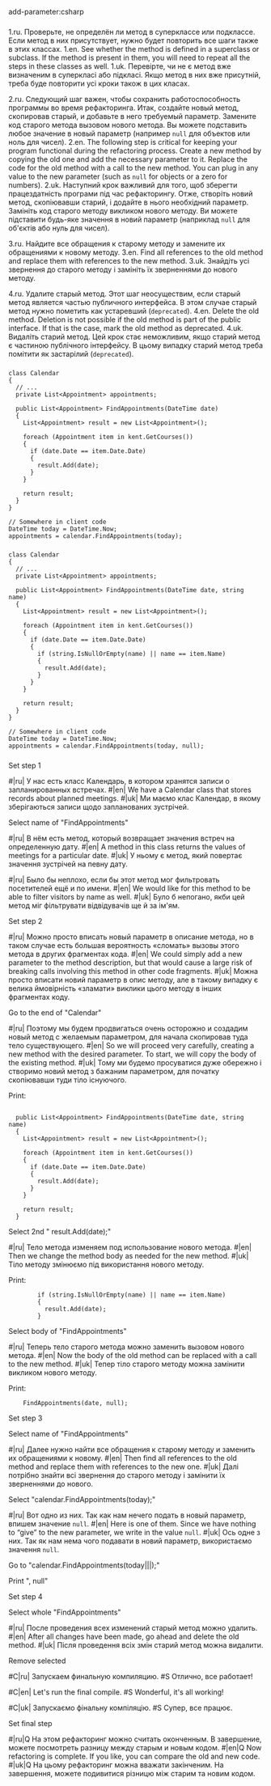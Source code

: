 add-parameter:csharp

###

1.ru. Проверьте, не определён ли метод в суперклассе или подклассе. Если метод в них присутствует, нужно будет повторить все шаги также в этих классах.
1.en. See whether the method is defined in a superclass or subclass. If the method is present in them, you will need to repeat all the steps in these classes as well.
1.uk. Перевірте, чи не є метод вже визначеним в суперкласі або підкласі. Якщо метод в них вже присутній, треба буде повторити усі кроки також в цих класах.

2.ru. Следующий шаг важен, чтобы сохранить работоспособность программы во время рефакторинга. Итак, создайте новый метод, скопировав старый, и добавьте в него требуемый параметр. Замените код старого метода вызовом нового метода. Вы можете подставить любое значение в новый параметр (например <code>null</code> для объектов или ноль для чисел).
2.en. The following step is critical for keeping your program functional during the refactoring process. Create a new method by copying the old one and add the necessary parameter to it. Replace the code for the old method with a call to the new method. You can plug in any value to the new parameter (such as <code>null</code> for objects or a zero for numbers).
2.uk. Наступний крок важливий для того, щоб зберегти працездатність програми під час рефакторингу. Отже, створіть новий метод, скопіювавши старий, і додайте в нього необхідний параметр. Замініть код старого методу викликом нового методу. Ви можете підставити будь-яке значення в новий параметр (наприклад <code>null</code> для об'єктів або нуль для чисел).

3.ru. Найдите все обращения к старому методу и замените их обращениями к новому методу.
3.en. Find all references to the old method and replace them with references to the new method.
3.uk. Знайдіть усі звернення до старого методу і замініть їх зверненнями до нового методу.

4.ru. Удалите старый метод. Этот шаг неосуществим, если старый метод является частью публичного интерфейса. В этом случае старый метод нужно пометить как устаревший (<code>deprecated</code>).
4.en. Delete the old method. Deletion is not possible if the old method is part of the public interface. If that is the case, mark the old method as deprecated.
4.uk. Видаліть старий метод. Цей крок стає неможливим, якщо старий метод є частиною публічного інтерфейсу. В цьому випадку старий метод треба помітити як застарілий (<code>deprecated</code>).



###

```
class Calendar
{
  // ...
  private List<Appointment> appointments;

  public List<Appointment> FindAppointments(DateTime date)
  {
    List<Appointment> result = new List<Appointment>();

    foreach (Appointment item in kent.GetCourses())
    {
      if (date.Date == item.Date.Date)
      {
        result.Add(date);
      }
    }

    return result;
  }
}

// Somewhere in client code
DateTime today = DateTime.Now;
appointments = calendar.FindAppointments(today);
```

###

```
class Calendar
{
  // ...
  private List<Appointment> appointments;

  public List<Appointment> FindAppointments(DateTime date, string name)
  {
    List<Appointment> result = new List<Appointment>();

    foreach (Appointment item in kent.GetCourses())
    {
      if (date.Date == item.Date.Date)
      {
        if (string.IsNullOrEmpty(name) || name == item.Name)
        {
          result.Add(date);
        }
      }
    }

    return result;
  }
}

// Somewhere in client code
DateTime today = DateTime.Now;
appointments = calendar.FindAppointments(today, null);
```

###

Set step 1

#|ru| У нас есть класс Календарь, в котором хранятся записи о запланированных встречах.
#|en| We have a Calendar class that stores records about planned meetings.
#|uk| Ми маємо клас Календар, в якому зберігаються записи щодо запланованих зустрічей.

Select name of "FindAppointments"

#|ru| В нём есть метод, который возвращает значения встреч на определенную дату.
#|en| A method in this class returns the values of meetings for a particular date.
#|uk| У ньому є метод, який повертає значення зустрічей на певну дату.

#|ru| Было бы неплохо, если бы этот метод мог фильтровать посетителей ещё и по имени.
#|en| We would like for this method to be able to filter visitors by name as well.
#|uk| Було б непогано, якби цей метод міг фільтрувати відвідувачів ще й за ім'ям.

Set step 2

#|ru| Можно просто вписать новый параметр в описание метода, но в таком случае есть большая вероятность «сломать» вызовы этого метода в других фрагментах кода.
#|en| We could simply add a new parameter to the method description, but that would cause a large risk of breaking calls involving this method in other code fragments.
#|uk| Можна просто вписати новий параметр в опис методу, але в такому випадку є велика ймовірність «зламати» виклики цього методу в інших фрагментах коду.

Go to the end of "Calendar"

#|ru| Поэтому мы будем продвигаться очень осторожно и создадим новый метод с желаемым параметром, для начала скопировав туда тело существующего.
#|en| So we will proceed very carefully, creating a new method with the desired parameter. To start, we will copy the body of the existing method.
#|uk| Тому ми будемо просуватися дуже обережно і створимо новий метод з бажаним параметром, для початку скопіювавши туди тіло існуючого.

Print:
```

  public List<Appointment> FindAppointments(DateTime date, string name)
  {
    List<Appointment> result = new List<Appointment>();

    foreach (Appointment item in kent.GetCourses())
    {
      if (date.Date == item.Date.Date)
      {
        result.Add(date);
      }
    }

    return result;
  }
```

Select 2nd "        result.Add(date);"

#|ru| Тело метода изменяем под использование нового метода.
#|en| Then we change the method body as needed for the new method.
#|uk| Тіло методу змінюємо під використання нового методу.

Print:
```
        if (string.IsNullOrEmpty(name) || name == item.Name)
        {
          result.Add(date);
        }
```

Select body of "FindAppointments"

#|ru| Теперь тело старого метода можно заменить вызовом нового метода.
#|en| Now the body of the old method can be replaced with a call to the new method.
#|uk| Тепер тіло старого методу можна замінити викликом нового методу.

Print:
```
    FindAppointments(date, null);
```

Set step 3

Select name of "FindAppointments"

#|ru| Далее нужно найти все обращения к старому методу и заменить их обращениями к новому.
#|en| Then find all references to the old method and replace them with references to the new one.
#|uk| Далі потрібно знайти всі звернення до старого методу і замінити їх зверненнями до нового.

Select "calendar.FindAppointments(today);"

#|ru| Вот одно из них. Так как нам нечего подать в новый параметр, впишем значение <code>null</code>.
#|en| Here is one of them. Since we have nothing to “give” to the new parameter, we write in the value <code>null</code>.
#|uk| Ось одне з них. Так як нам нема чого подавати в новий параметр, використаємо значення <code>null</code>.

Go to "calendar.FindAppointments(today|||);"

Print ", null"

Set step 4

Select whole "FindAppointments"

#|ru| После проведения всех изменений старый метод можно удалить.
#|en| After all changes have been made, go ahead and delete the old method.
#|uk| Після проведення всіх змін старий метод можна видалити.

Remove selected

#C|ru| Запускаем финальную компиляцию.
#S Отлично, все работает!

#C|en| Let's run the final compile.
#S Wonderful, it's all working!

#C|uk| Запускаємо фінальну компіляцію.
#S Супер, все працює.

Set final step

#|ru|Q На этом рефакторинг можно считать оконченным. В завершение, можете посмотреть разницу между старым и новым кодом.
#|en|Q Now refactoring is complete. If you like, you can compare the old and new code.
#|uk|Q На цьому рефакторинг можна вважати закінченим. На завершення, можете подивитися різницю між старим та новим кодом.